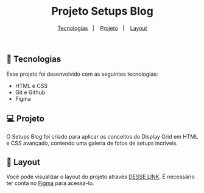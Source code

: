 <h1 align="center">Projeto Setups Blog</h1>

<p align="center">
  <a href="#-tecnologias">Tecnologias</a>&nbsp;&nbsp;&nbsp;|&nbsp;&nbsp;&nbsp;
  <a href="#-projeto">Projeto</a>&nbsp;&nbsp;&nbsp;|&nbsp;&nbsp;&nbsp;
  <a href="#-layout">Layout</a>
</p>

<br>

## 🚀 Tecnologias

Esse projeto foi desenvolvido com as seguintes tecnologias:

- HTML e CSS
- Git e Github
- Figma

## 💻 Projeto

O Setups Blog foi criado para aplicar os conceitos do Display Grid em HTML e CSS avançado, contendo uma galeria de fotos de setups incríveis.


## 🔖 Layout

Você pode visualizar o layout do projeto através [DESSE LINK](https://www.figma.com/design/wQ5Oh8KwcyOe9vtLmB2xHc/Fotoblog-%E2%80%A2-Projeto-Explorer-(Community)?m=auto&t=BtSbAGVEnipC9BXt-6). É necessário ter conta no [Figma](https://figma.com) para acessá-lo.